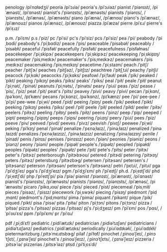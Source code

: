 penology	/piˈnɑɫədʒi/
peoria	/piˈɔɹiə/
peoria's	/piˈɔɹiəz/
pianist	/ˈpiənɪst/, /piˈænəst/, /piˈɑnəst/
pianist's	/ˈpiənɪsts/, /piˈænəsts/
pianists	/ˈpiənɪs/, /ˈpiənɪsts/, /piˈænəs/, /piˈænəsts/
piano	/piˈænə/, /piˈænoʊ/
piano's	/piˈænəz/, /piˈænoʊz/
pianos	/piˈænəz/, /piˈænoʊz/
piazza	/piˈæzə/
pierre	/piˈɛɹ/
pierre's	/piˈɛɹz/

p.m.	/ˈpiˈɛm/
p.s	/ˈpiz/
pc	/ˈpiˈsi/
pc's	/ˈpiˈsiz/
pcs	/ˈpiˈsiz/
pea	/ˈpi/
peabody	/ˈpiˌbɑdi/
peabody's	/ˈpiˌbɑdiz/
peace	/ˈpis/
peaceable	/ˈpisəbəɫ/
peaceably	/ˈpisəbɫi/
peaceful	/ˈpisfəɫ/
peacefully	/ˈpisfəɫi/
peacefulness	/ˈpisfəɫnəs/
peacekeeper	/ˈpiˌskipɝ/
peacekeepers	/ˈpiˌskipɝz/
peacekeeping	/ˈpiˌskipɪŋ/
peacemaker	/ˈpisˌmeɪkɝ/
peacemaker's	/ˈpisˌmeɪkɝz/
peacemakers	/ˈpisˌmeɪkɝz/
peacemaking	/ˈpisˌmeɪkɪŋ/
peacetime	/ˈpiˌstaɪm/
peach	/ˈpitʃ/
peacher	/ˈpitʃɝ/
peaches	/ˈpitʃəz/, /ˈpitʃɪz/
peachtree	/ˈpitʃˌtɹi/
peachy	/ˈpitʃi/
peacock	/ˈpiˌkɑk/
peacocks	/ˈpiˌkɑks/
peafowl	/ˈpiˌfaʊɫ/
peak	/ˈpik/
peaked	/ˈpikt/
peaking	/ˈpikɪŋ/
peaks	/ˈpiks/
peaks'	/ˈpiks/
peal	/ˈpiɫ/
peale	/ˈpiɫ/
peanut	/ˈpiˌnət/, /ˈpinət/
peanuts	/ˈpiˌnəts/, /ˈpinəts/
peary	/ˈpiɹi/
peas	/ˈpiz/
pease	/ˈpis/, /ˈpiz/
peat	/ˈpit/
peat's	/ˈpits/
peavey	/ˈpivi/
peavy	/ˈpivi/
pecan	/ˈpiˌkɑn/, /pəˈkɑn/, /pɪˈkæn/
pecans	/ˈpiˌkɑnz/, /pəˈkɑnz/, /pɪˈkænz/
pee	/ˈpi/
pee-pee	/ˈpiˈpi/
pee-wee	/ˈpiˌwi/
peed	/ˈpid/
peeing	/ˈpiɪŋ/
peek	/ˈpik/
peeked	/ˈpikt/
peeking	/ˈpikɪŋ/
peeks	/ˈpiks/
peel	/ˈpiɫ/
peele	/ˈpiɫ/
peeled	/ˈpiɫd/
peeler	/ˈpiɫɝ/
peelers	/ˈpiɫɝz/
peeling	/ˈpiɫɪŋ/
peels	/ˈpiɫz/
peens	/ˈpinz/
peep	/ˈpip/
peeped	/ˈpipt/
peeping	/ˈpipɪŋ/
peeps	/ˈpips/
peering	/ˈpiɹɪŋ/
peery	/ˈpiɹi/
pees	/ˈpiz/
peeve	/ˈpiv/
peeved	/ˈpivd/
peeves	/ˈpivz/
peevish	/ˈpivɪʃ/
peewee	/ˈpiˌwi/
peking	/ˈpiˈkɪŋ/
penal	/ˈpinəɫ/
penalize	/ˈpɛnəˌɫaɪz/, /ˈpinəˌɫaɪz/
penalized	/ˈpinəˌɫaɪzd/
penalizes	/ˈpɛnəˌɫaɪzɪz/, /ˈpinəˌɫaɪzɪz/
penalizing	/ˈpinəˌɫaɪzɪŋ/
penile	/ˈpinaɪɫ/
penis	/ˈpinɪs/
penises	/ˈpinɪsɪz/
peon	/ˈpiən/
peonies	/ˈpiəniz/
peons	/ˈpiənz/
peony	/ˈpiəni/
people	/ˈpipəɫ/
people's	/ˈpipəɫz/
peopled	/ˈpipəɫd/
peoples	/ˈpipəɫz/
peoples'	/ˈpipəɫz/
pete	/ˈpit/
pete's	/ˈpits/
peter	/ˈpitɝ/
peter's	/ˈpitɝz/
peterborough	/ˈpitɝbɝoʊ/
petered	/ˈpitɝd/
petering	/ˈpitɝɪŋ/
peters	/ˈpitɝz/
petersburg	/ˈpitɝzbɝɡ/
petersen	/ˈpitɝsən/
petersen's	/ˈpitɝsənz/
peterson	/ˈpitɝsən/
peterson's	/ˈpitɝsənz/
petri	/ˈpɛtɹi/, /ˈpitɹi/
pga	/ˈpiˈdʒiˈeɪ/
pga's	/ˈpiˈdʒiˈeɪz/
pgm	/ˈpiˈdʒiˈɛm/
ph	/ˈpiˈeɪtʃ/
ph.d.	/ˈpiˌeɪtʃˈdi/
phd	/ˈpiˌeɪtʃˈdi/
php	/ˈpiˈeɪtʃˈpi/
pia	/ˈpiə/
pianist	/ˈpiənɪst/, /piˈænəst/, /piˈɑnəst/
pianist's	/ˈpiənɪsts/, /piˈænəsts/
pianists	/ˈpiənɪs/, /ˈpiənɪsts/, /piˈænəs/, /piˈænəsts/
picaro	/ˈpikɑˌɹoʊ/
piece	/ˈpis/
pieced	/ˈpist/
piecemeal	/ˈpisˌmiɫ/
pieces	/ˈpisəz/, /ˈpisɪz/
piecework	/ˈpiˌswɝk/
piecing	/ˈpisɪŋ/
piedmont	/ˈpidˌmɑnt/
piedmont's	/ˈpidˌmɑnts/
pima	/ˈpimə/
piquant	/ˈpikənt/
pique	/ˈpik/
piqued	/ˈpikt/
pisa	/ˈpisə/
pita	/ˈpitə/
piton	/ˈpiˌtɔn/
pitons	/ˈpiˌtɔnz/
pizza	/ˈpitsə/
pizza's	/ˈpitsəz/
pizzas	/ˈpitsəz/
pj's	/ˈpiˌdʒeɪz/
pm	/ˈpiˈɛm/
pos	/ˈpɑs/, /ˈpiˈoʊˈɛs/
ppm	/ˈpiˈpiˈɛm/
pr	/ˈpiˈɑɹ/

pdf	/ˌpiˌdiˈɛf/
pediatric	/ˌpidiˈætɹɪk/
pediatrician	/ˌpidiəˈtɹɪʃən/
pediatricians	/ˌpidiəˈtɹɪʃənz/
pediatrics	/ˌpidiˈætɹɪks/
periodically	/ˌpiɹiˈɑdɪkəɫi/, /ˌpiɹiˈɑdɪkɫi/
pietermaritzburg	/ˌpitɝˈmɛɹɪtsbɝɡ/
pilaf	/ˌpiˈɫɑf/
pinochet	/ˌpinoʊˈʃeɪ/, /ˌpinɔˈtʃɛt/, /ˌpɪnəˈʃeɪ/
pinochet's	/ˌpinoʊˈʃeɪz/, /ˌpinɔˈtʃɛts/, /ˌpɪnəˈʃeɪz/
pizzeria	/ˌpitsɝˈiə/
pizzerias	/ˌpitsɝˈiəz/
ptsd	/ˌpiˈtiˌɛsˈdi/
